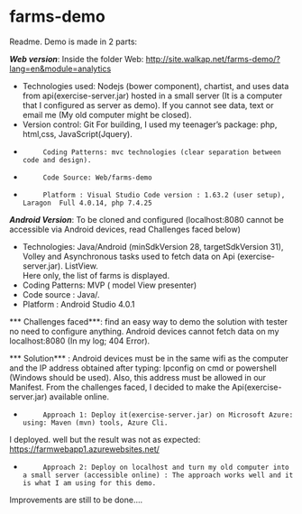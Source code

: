 # farms-demo
Readme.
Demo is made in 2 parts:
 
***Web version***: Inside the folder Web:  http://site.walkap.net/farms-demo/?lang=en&module=analytics

-  Technologies used:  Nodejs (bower component), chartist, and uses data from api(exercise-server.jar) hosted in a small server 
(It is a computer that I configured as server as demo). 
If you cannot see data, text or email me (My old computer might be closed).
-  Version control: Git
For building, I used my teenager’s package: php, html,css, JavaScript(Jquery).
-          Coding Patterns: mvc technologies (clear separation between code and design).
-          Code Source: Web/farms-demo
-          Platform : Visual Studio Code version : 1.63.2 (user setup), Laragon  Full 4.0.14, php 7.4.25

***Android Version***:  To be cloned and configured (localhost:8080 cannot be accessible via Android devices, read Challenges faced below)

-  Technologies: Java/Android (minSdkVersion 28, targetSdkVersion 31), Volley and Asynchronous tasks used to fetch data on  Api (exercise-server.jar).  ListView.  
Here only, the list of farms is displayed.  
-  Coding Patterns: MVP ( model View presenter)
-  Code source : Java/. 
-  Platform : Android Studio 4.0.1

*** Challenges faced***: find an easy way to demo the solution with tester no need to configure anything.
Android devices cannot fetch data on my localhost:8080 (In my log; 404 Error).

*** Solution*** : Android devices must be in the same wifi as the computer and the IP address obtained after typing: Ipconfig on cmd or powershell (Windows should be used). Also, this address must be allowed in our Manifest.
From the challenges faced, I decided to make the Api(exercise-server.jar) available online.

-          Approach 1: Deploy it(exercise-server.jar) on Microsoft Azure: using: Maven (mvn) tools, Azure Cli.
I deployed. well but the result was not as expected: https://farmwebapp1.azurewebsites.net/
-          Approach 2: Deploy on localhost and turn my old computer into a small server (accessible online) : The approach works well and it is what I am using for this demo.
Improvements are still to be done….
